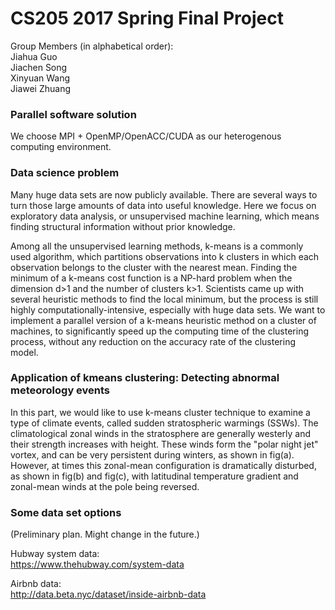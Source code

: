 # CS205 2017 Spring Final Project 

Group Members (in alphabetical order): <br /> 
Jiahua Guo  <br />
Jiachen Song  <br />
Xinyuan Wang  <br />
Jiawei Zhuang  <br />

### Parallel software solution
We choose MPI + OpenMP/OpenACC/CUDA as our heterogenous computing environment. 

### Data science problem
Many huge data sets are now publicly available. There are several ways to turn those large amounts of data into useful knowledge. 
Here we focus on exploratory data analysis, or unsupervised machine learning, which means finding structural information without prior knowledge.

Among all the unsupervised learning methods, k-means is a commonly used algorithm, which partitions observations into k clusters in which each 
observation belongs to the cluster with the nearest mean. Finding the minimum of a k-means cost function is a NP-hard problem when the dimension 
d>1 and the number of clusters k>1. Scientists came up with several heuristic methods to find the local minimum, but the process is still highly 
computationally-intensive, especially with huge data sets. We want to implement a parallel version of a k-means heuristic method on a cluster of machines, 
to significantly speed up the computing time of the clustering process, without any reduction on the accuracy rate of the clustering model.

### Application of kmeans clustering: Detecting abnormal meteorology events
In this part, we would like to use k-means cluster technique to examine a type of climate events, called sudden stratospheric warmings (SSWs). The climatological zonal winds in the stratosphere are generally westerly and their strength increases with height. These winds form the \"polar night jet\" vortex, and can be very persistent during winters, as shown in fig(a). However, at times this zonal-mean configuration is dramatically disturbed, as shown in fig(b) and fig(c), with latitudinal temperature gradient and zonal-mean winds at the pole being reversed.

### Some data set options 
(Preliminary plan. Might change in the future.)

Hubway system data: <br />
https://www.thehubway.com/system-data

Airbnb data: <br />
http://data.beta.nyc/dataset/inside-airbnb-data


